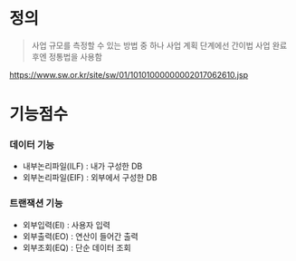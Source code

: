 # 정의

> 사업 규모를 측정할 수 있는 방법 중 하나
> 사업 계획 단계에선 간이법 사업 완료 후엔 정통법을 사용함

https://www.sw.or.kr/site/sw/01/10101000000002017062610.jsp

# 기능점수

### 데이터 기능
- 내부논리파일(ILF) : 내가 구성한 DB
- 외부논리파일(EIF) : 외부에서 구성한 DB

### 트랜잭션 기능
- 외부입력(EI) : 사용자 입력
- 외부출력(EO) : 연산이 들어간 출력
- 외부조회(EQ) : 단순 데이터 조회
